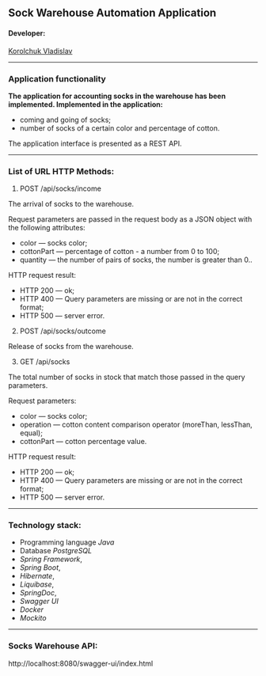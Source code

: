 ## Sock Warehouse Automation Application

#### Developer:
[Korolchuk Vladislav](https://github.com/VladislavKorolchuk)
***
### Application functionality ###
**The application for accounting socks in the warehouse has been implemented. Implemented in the application:**

- coming and going of socks;
- number of socks of a certain color and percentage of cotton.


The application interface is presented as a REST API.

***
### List of URL HTTP Methods:
1. POST /api/socks/income

The arrival of socks to the warehouse.

Request parameters are passed in the request body as a JSON object with the following attributes:

- color — socks color;
- cottonPart — percentage of cotton - a number from 0 to 100;
- quantity — the number of pairs of socks, the number is greater than 0..

HTTP request result:

- HTTP 200 — ok;
- HTTP 400 — Query parameters are missing or are not in the correct format;
- HTTP 500 — server error.

2. POST /api/socks/outcome

Release of socks from the warehouse.

3. GET /api/socks

The total number of socks in stock that match those passed in the query parameters.

Request parameters:

- color — socks color;
- operation — cotton content comparison operator (moreThan, lessThan, equal);
- cottonPart — cotton percentage value.

HTTP request result:

- HTTP 200 — ok;
- HTTP 400 — Query parameters are missing or are not in the correct format;
- HTTP 500 — server error.

***
### Technology stack: ###

- Programming language *Java*
- Database *PostgreSQL*
- *Spring Framework*,
- *Spring Boot*,
- *Hibernate*, 
- *Liquibase*,
- *SpringDoc*,
- *Swagger UI*
- *Docker*
- *Mockito*

***

### Socks Warehouse API: ###

http://localhost:8080/swagger-ui/index.html